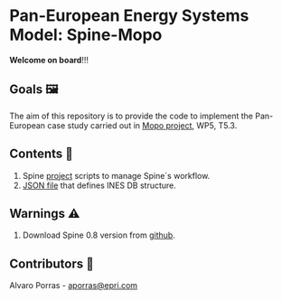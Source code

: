 # Pan-European Energy Systems Model: Spine-Mopo

__Welcome on board__!!!

## Goals 🖼️
The aim of this repository is to provide the code to implement the Pan-European case study carried out in [Mopo project](https://www.tools-for-energy-system-modelling.org/), WP5, T5.3.

## Contents 🌌
1. Spine [project](/WP5_scripts/) scripts to manage Spine´s workflow.
2. [JSON file](/ines_structure/ines_structure.json) that defines INES DB structure.

## Warnings ⚠
1. Download Spine 0.8 version from [github](https://github.com/spine-tools/Spine-Toolbox).

## Contributors 👑
Alvaro Porras - aporras@epri.com
